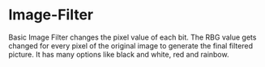 # Image-Filter
Basic Image Filter changes the pixel value of each bit. The RBG value
gets changed for every pixel of the original image to generate the final
filtered picture. It has many options like black and white, red and
rainbow.
